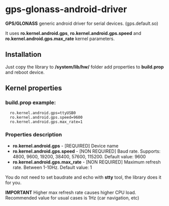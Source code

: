 # gps-glonass-android-driver
**GPS/GLONASS** generic android driver for serial devices. (gps.default.so)

It uses **ro.kernel.android.gps**, **ro.kernel.android.gps.speed** and **ro.kernel.android.gps.max_rate** kernel parameters. 

## Installation
Just copy the library to **/system/lib/hw/** folder add properties to **build.prop** and reboot device.

## Kernel properties
### build.prop example:
```
  ro.kernel.android.gps=ttyUSB0
  ro.kernel.android.gps.speed=9600
  ro.kernel.android.gps.max_rate=1
```
### Properties description
* **ro.kernel.android.gps**         - [REQUIRED]      Device name
* **ro.kernel.android.gps.speed**   - [NON REQUIRED]  Baud rate. Supports: 4800, 9600, 19200, 38400, 57600, 115200. Default value: 9600
* **ro.kernel.android.gps.max_rate**   - [NON REQUIRED]  Maximum refresh rate. Between 1-10Hz. Default value: 1

You do not need to set baudrate and echo with **stty** tool, the library does it for you.

**IMPORTANT** Higher max refresh rate causes higher CPU load. Recommended value for usual cases is 1Hz (car navigation, etc)